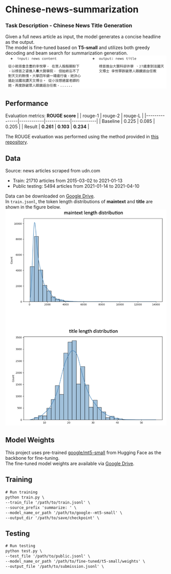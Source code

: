 # Chinese-news-summarization
### Task Description - Chinese News Title Generation
Given a full news article as input, the model generates a concise headline as the output.  
The model is fine-tuned based on **T5-small** and utilizes both greedy decoding and beam search for summarization generation.
![image](./imgs/task_description.png)
## Performance
Evaluation metrics: **ROUGE score**
|               | rouge-1    | rouge-2    | rouge-L    |
|---------------|------------|------------|------------|
| Baseline      | 0.225      | 0.085      | 0.205      |
| Result        | **0.261**  | **0.103**  | **0.234**  |

The ROUGE evaluation was performed using the method provided in [this repository](https://github.com/deankuo/ADL24-HW2).
## Data
Source: news articles scraped from udn.com  
* Train: 21710 articles from 2015-03-02 to 2021-01-13
* Public testing: 5494 articles from 2021-01-14 to 2021-04-10  

Data can be downloaded on [Google Drive](https://drive.google.com/drive/folders1PMa25MwIVWTRhUtkWTfBFgqbqmGAxG2-).  
In `train.jsonl`, the token length distributions of **maintext** and **title** are shown in the figure below.
<img src="./imgs/seq_length_distribution.png" alt="Description" width="550"/>
## Model Weights
This project uses pre-trained [google/mt5-small](https://huggingface.co/google/mt5-small) from Hugging Face as the backbone for fine-tuning.  
The fine-tuned model weights are available via [Google Drive](https://drive.google.com/file/d/1oH4KqUhyHJ9pUPiiF1CIDOz7awi5sb7O/view?usp=share_link).
## Training
```
# Run training
python train.py \
--train_file '/path/to/train.jsonl' \
--source_prefix 'summarize: ' \
--model_name_or_path '/path/to/google--mt5-small' \
--output_dir '/path/to/save/checkpoint' \
```
## Testing
```
# Run testing
python test.py \
--test_file '/path/to/public.jsonl' \
--model_name_or_path '/path/to/fine-tuned/t5-small/weights' \
--output_file '/path/to/submission.jsonl' \
```
